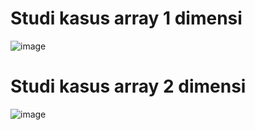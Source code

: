 # Studi kasus array 1 dimensi
![image](https://github.com/user-attachments/assets/28240950-fa27-4f22-8733-2dff73fb07a0)

# Studi kasus array 2 dimensi
![image](https://github.com/user-attachments/assets/74bd8c14-f3fd-4ad0-9128-c9dce206c50e)
